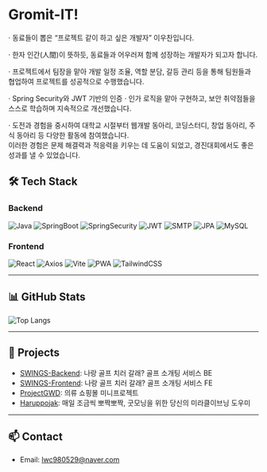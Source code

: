 #  Gromit-IT!
· 동료들이 뽑은 “프로젝트 같이 하고 싶은 개발자” 이우찬입니다.

· 한자 인간(人間)이 뜻하듯, 동료들과 어우러져 함께 성장하는 개발자가 되고자 합니다.

· 프로젝트에서 팀장을 맡아 개발 일정 조율, 역할 분담, 갈등 관리 등을 통해
  팀원들과 협업하여 프로젝트를 성공적으로 수행했습니다.

· Spring Security와 JWT 기반의 인증 · 인가 로직을 맡아 구현하고,
  보안 취약점들을 스스로 학습하며 지속적으로 개선했습니다.

· 도전과 경험을 중시하여 대학교 시절부터
  웹개발 동아리, 코딩스터디, 창업 동아리, 주식 동아리 등 다양한 활동에 참여했습니다.
  </br>
  이러한 경험은 문제 해결력과 적응력을 키우는 데 도움이 되었고,
  경진대회에서도 좋은 성과를 낼 수 있었습니다.

## 🛠️ Tech Stack

### Backend
![Java](https://img.shields.io/badge/Java-007396?style=flat&logo=java&logoColor=white)
![SpringBoot](https://img.shields.io/badge/SpringBoot-6DB33F?style=flat&logo=springboot&logoColor=white)
![SpringSecurity](https://img.shields.io/badge/Spring%20Security-6DB33F?style=flat&logo=spring&logoColor=white)
![JWT](https://img.shields.io/badge/JWT-000000?style=flat&logo=JSON%20web%20tokens&logoColor=white)
![SMTP](https://img.shields.io/badge/SMTP-FF9900?style=flat)
![JPA](https://img.shields.io/badge/JPA-007396?style=flat)
![MySQL](https://img.shields.io/badge/MySQL-4479A1?style=flat&logo=mysql&logoColor=white)

### Frontend
![React](https://img.shields.io/badge/React-61DAFB?style=flat&logo=react&logoColor=black)
![Axios](https://img.shields.io/badge/Axios-5A29E4?style=flat)
![Vite](https://img.shields.io/badge/Vite-646CFF?style=flat&logo=vite&logoColor=white)
![PWA](https://img.shields.io/badge/PWA-5A0FC8?style=flat&logo=pwa&logoColor=white)
![TailwindCSS](https://img.shields.io/badge/TailwindCSS-06B6D4?style=flat&logo=tailwindcss&logoColor=white)

---

## 📊 GitHub Stats
![Top Langs](https://github-readme-stats.vercel.app/api/top-langs/?username=Gromit-IT&layout=compact&theme=radical)

---

## 🚀 Projects
- [SWINGS-Backend](https://github.com/SWINGS-SOLOFF/SWINGS-BE): 나랑 골프 치러 갈래? 골프 소개팅 서비스 BE
- [SWINGS-Frontend](https://github.com/SWINGS-SOLOFF/SWINGS-FE): 나랑 골프 치러 갈래? 골프 소개팅 서비스 FE
- [ProjectGWD](https://github.com/Gromit-IT/ProjectGWD): 의류 쇼핑몰 미니프로젝트
- [Haruppojak](https://github.com/Gromit-IT/Haruppojak): 매일 조금씩 뽀짝뽀짝, 굿모닝을 위한 당신의 미라클이브닝 도우미

---

## 📫 Contact
- Email: lwc980529@naver.com
